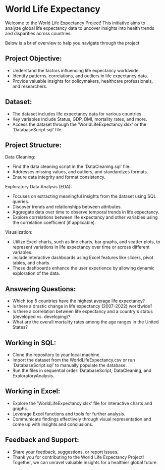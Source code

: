 
# World Life Expectancy
Welcome to the World Life Expectancy Project! This initiative aims to analyze global life expectancy data to uncover insights into health trends and disparities across countries. 

Below is a brief overview to help you navigate through the project:

## Project Objective:
- Understand the factors influencing life expectancy worldwide.
- Identify patterns, correlations, and outliers in life expectancy data.
- Provide valuable insights for policymakers, healthcare professionals, and researchers.

## Dataset:
- The dataset includes life expectancy data for various countries.
- Key variables include Status, GDP, BMI, mortality rates, and more.
- Access the dataset through the 'WorldLifeExpectancy.xlsx' or the 'DatabaseScript.sql' file.

## Project Structure:
Data Cleaning:
- Find the data cleaning script in the 'DataCleaning.sql' file.
- Addresses missing values, and outliers, and standardizes formats.
- Ensure data integrity and format consistency.

Exploratory Data Analysis (EDA):
- Focuses on extracting meaningful insights from the dataset using SQL queries. 
- Discover trends and relationships between attributes.
- Aggregate data over time to observe temporal trends in life expectancy.
- Explore correlations between life expectancy and other variables using the correlation coefficient (if applicable).


Visualization:
- Utilize Excel charts, such as line charts, bar graphs, and scatter plots, to represent variations in life expectancy over time or across different variables.
- include interactive dashboards using Excel features like slicers, pivot tables, and charts.
- These dashboards enhance the user experience by allowing dynamic exploration of the data.


## Answering Questions:
- Which top 5 countries have the highest average life expectancy?
- Is there a drastic change in life expectancy (2007-2022) worldwide?
- Is there a correlation between life expectancy and a country's status (developed vs. developing)?
- What are the overall mortality rates among the age ranges in the United States?

## Working in SQL:
- Clone the repository to your local machine.
- Import the dataset from the WorldLifeExpectancy.csv or run 'DatabaseScript.sql' to manually populate the database.
- Run the files in sequential order: DatabaseScript, DataCleaning, and ExploratoryAnalysis.

## Working in Excel:
- Explore the 'WorldLifeExpectancy.xlsx' file for interactive charts and graphs.
- Leverage Excel functions and tools for further analysis.
- Communicate findings effectively through visual representation and come up with insights and conclusions.

## Feedback and Support:
- Share your feedback, suggestions, or report issues.
- Thank you for contributing to the World Life Expectancy Project! Together, we can unravel valuable insights for a healthier global future.
